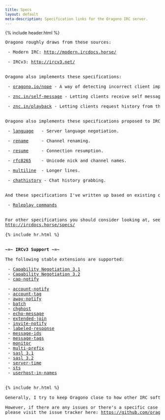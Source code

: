 ```yaml
---
title: Specs
layout: default
meta-description: Specification links for the Oragono IRC server.
---
```

{% include header.html %}

<pre>
Oragono roughly draws from these sources:

 - Modern IRC: <a href="http://modern.ircdocs.horse/">http://modern.ircdocs.horse/</a>

 - IRCv3: <a href="http://ircv3.net/">http://ircv3.net/</a>


Oragono also implements these specifications:

 - <a href="/nope.html">oragono.io/nope</a> - A way of detecting incorrect client implementations.
 
 - <a href="https://wiki.znc.in/Query_buffers#Self_messages">znc.in/self-message</a> - Letting clients receive self messages in buffer playback.
 
 - <a href="https://wiki.znc.in/Playback">znc.in/playback</a> - Letting clients request history from the server if it's configured.


Oragono also implements these specifications proposed to IRCv3:

 - <a href="https://gist.github.com/DanielOaks/8126122f74b26012a3de37db80e4e0c6">language</a>   - Server language negotiation.

 - <a href="https://github.com/ircv3/ircv3-specifications/pull/308">rename</a>     - Channel renaming.

 - <a href="https://github.com/DanielOaks/ircv3-specifications/blob/master+resume/extensions/resume.md">resume</a>     - Connection resumption.

 - <a href="https://github.com/DanielOaks/ircv3-specifications/blob/master+rfc7700/documentation/rfc8265.md">rfc8265</a>    - Unicode nick and channel names.
 
 - <a href="https://github.com/jwheare/ircv3-specifications/blob/multiline/extensions/multiline.md">multiline</a>  - Longer lines.
 
 - <a href="https://github.com/prawnsalad/ircv3-specifications/blob/chathistory/extensions/chathistory.md">chathistory</a> - Chat history grabbing.


And these specifications I've written up based on existing commands and behaviour:

 - <a href="https://gist.github.com/DanielOaks/420d14efbbcda93a7d7e1dc00bf7dc25">Roleplay commands</a>


For other specifications you should consider looking at, see this page:
<a href="http://ircdocs.horse/specs/">http://ircdocs.horse/specs/</a>

{% include hr.html %}


<strong>~=~ IRCv3 Support ~=~</strong>

The following stable extensions are supported:

 - <a href="http://ircv3.net/specs/core/capability-negotiation-3.1.html">Capability Negotiation 3.1</a>
 - <a href="http://ircv3.net/specs/core/capability-negotiation-3.2.html">Capability Negotiation 3.2</a>
 - <a href="http://ircv3.net/specs/extensions/cap-notify-3.2.html">cap-notify</a>

 - <a href="http://ircv3.net/specs/extensions/account-notify-3.1.html">account-notify</a>
 - <a href="http://ircv3.net/specs/extensions/account-tag-3.2.html">account-tag</a>
 - <a href="http://ircv3.net/specs/extensions/away-notify-3.1.html">away-notify</a>
 - <a href="https://ircv3.net/specs/extensions/batch-3.2.html">batch</a>
 - <a href="http://ircv3.net/specs/extensions/chghost-3.2.html">chghost</a>
 - <a href="http://ircv3.net/specs/extensions/echo-message-3.2.html">echo-message</a>
 - <a href="http://ircv3.net/specs/extensions/extended-join-3.1.html">extended-join</a>
 - <a href="http://ircv3.net/specs/extensions/invite-notify-3.2.html">invite-notify</a>
 - <a href="https://ircv3.net/specs/extensions/labeled-response.html">labeled-response</a>
 - <a href="http://ircv3.net/specs/extensions/message-ids.html">message-ids</a>
 - <a href="https://ircv3.net/specs/extensions/message-tags">message-tags</a>
 - <a href="http://ircv3.net/specs/core/monitor-3.2.html">monitor</a>
 - <a href="http://ircv3.net/specs/extensions/multi-prefix-3.1.html">multi-prefix</a>
 - <a href="http://ircv3.net/specs/extensions/sasl-3.1.html">sasl 3.1</a>
 - <a href="http://ircv3.net/specs/extensions/sasl-3.2.html">sasl 3.2</a>
 - <a href="http://ircv3.net/specs/extensions/server-time-3.2.html">server-time</a>
 - <a href="http://ircv3.net/specs/extensions/sts.html">sts</a>
 - <a href="http://ircv3.net/specs/extensions/userhost-in-names-3.2.html">userhost-in-names</a>


{% include hr.html %}

Generally, I try to keep Oragono close to how other IRC software behaves.

However, if there are any issues or there's a specific case you'd like to report,
please visit the issue tracker here: <a href="https://github.com/oragono/oragono/issues">https://github.com/oragono/oragono/issues</a>
</pre>
